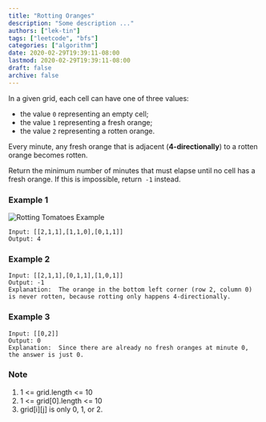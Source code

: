 ```yaml
---
title: "Rotting Oranges"
description: "Some description ..."
authors: ["lek-tin"]
tags: ["leetcode", "bfs"]
categories: ["algorithm"]
date: 2020-02-29T19:39:11-08:00
lastmod: 2020-02-29T19:39:11-08:00
draft: false
archive: false
---
```

In a given grid, each cell can have one of three values:  

- the value `0` representing an empty cell;
- the value `1` representing a fresh orange;
- the value `2` representing a rotten orange.

Every minute, any fresh orange that is adjacent (**4-directionally**) to a rotten orange becomes rotten.  

Return the minimum number of minutes that must elapse until no cell has a fresh orange.  If this is impossible, return` -1` instead.  

### Example 1

![Rotting Tomatoes Example](/img/post/rotting-romatoes-example.png)
```
Input: [[2,1,1],[1,1,0],[0,1,1]]
Output: 4
```

### Example 2

```
Input: [[2,1,1],[0,1,1],[1,0,1]]
Output: -1
Explanation:  The orange in the bottom left corner (row 2, column 0) is never rotten, because rotting only happens 4-directionally.
```

### Example 3

```
Input: [[0,2]]
Output: 0
Explanation:  Since there are already no fresh oranges at minute 0, the answer is just 0.
```

### Note

1. 1 <= grid.length <= 10
2. 1 <= grid[0].length <= 10
3. grid[i][j] is only 0, 1, or 2.
